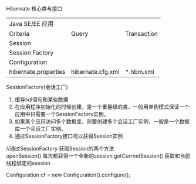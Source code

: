 Hibernate 核心类与接口

<table>
	<tr><td colspan=3>Java SE/EE 应用</td></tr>
	<tr><td>Criteria</td><td>Query</td><td>Transaction</td></tr>
	<tr><td colspan=3>Session</td></tr>
	<tr><td colspan=3>Session Factory</td></tr>
	<tr><td colspan=3>Configuration</td></tr>
	<tr><td>hibernate.properties</td><td>hibernate.cfg.xml</td><td>*.hbm.xml</td></tr>
</table>
  

SessionFactory(会话工厂)
1. 缓存sql语句和某些数据
2. 在应用程序初始化的时候创建，是一个重量级的类，一般用单例模式保证一个应用中只需要一个SessionFactory实例。
3. 如果某个应用访问多个数据库，则要创建多个会话工厂实例，一般是一个数据库一个会话工厂实例。
4. 通过SessionFactory接口可以获得Session实例

//通过SessionFactory 获取Session的两个方法   
openSession()   每次都获得一个全新的session
getCurrnetSession()  获取和当前线程绑定的session

Configuration cf = new Configuration().configure();








